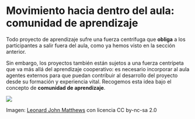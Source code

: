 
# Movimiento hacia dentro del aula: comunidad de aprendizaje

Todo proyecto de aprendizaje sufre una fuerza centrífuga que **obliga** a los participantes a salir fuera del aula, como ya hemos visto en la sección anterior.

Sin embargo, los proyectos también están sujetos a una fuerza centrípeta que va más allá del aprendizaje cooperativo: es necesario incorporar al aula agentes externos para que puedan contribuir al desarrollo del proyecto desde su formación y experiencia vital. Recogemos esta idea bajo el concepto de **comunidad de aprendizaje**.

![](https://raw.githubusercontent.com/catedu/abp/master/img/remolino.jpg)

Imagen: [Leonard John Matthews](http://www.flickr.com/photos/67953162@N00/6654956789) con licencia CC by-nc-sa 2.0
